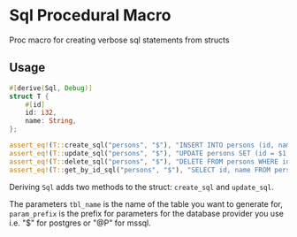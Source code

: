 # Sql Procedural Macro

Proc macro for creating verbose sql statements from structs

## Usage

```rust
#[derive(Sql, Debug)]
struct T {
    #[id]
    id: i32,
    name: String,
};

assert_eq!(T::create_sql("persons", "$"), "INSERT INTO persons (id, name) VALUES ($1,$2);");
assert_eq!(T::update_sql("persons", "$"), "UPDATE persons SET (id = $1, name = $2);");
assert_eq!(T::delete_sql("persons", "$"), "DELETE FROM persons WHERE id = $1;");
assert_eq!(T::get_by_id_sql("persons", "$"), "SELECT id, name FROM persons WHERE id = $1;");
```

Deriving `Sql` adds two methods to the struct: `create_sql` and `update_sql`.

The parameters `tbl_name` is the name of the table you want to generate for,
`param_prefix` is the prefix for parameters for the database provider you use
i.e. "$" for postgres or "@P" for mssql.
